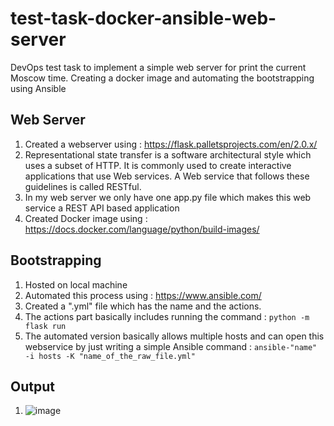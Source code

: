 # test-task-docker-ansible-web-server
DevOps test task to implement a simple web server for print the current Moscow time. Creating a docker image and automating the bootstrapping using Ansible

## Web Server
1. Created a webserver using : https://flask.palletsprojects.com/en/2.0.x/
2. Representational state transfer is a software architectural style which uses a subset of HTTP. It is commonly used to create interactive applications that use Web services. A Web service that follows these guidelines is called RESTful.
3. In my web server we only have one app.py file which makes this web service a REST API based application
4. Created Docker image using : https://docs.docker.com/language/python/build-images/

## Bootstrapping
1. Hosted on local machine
2. Automated this process using : https://www.ansible.com/
3. Created a ".yml" file which has the name and the actions.
4. The actions part basically includes running the command : `python -m flask run`
5. The automated version basically allows multiple hosts and can open this webservice by just writing a simple Ansible command : `ansible-"name" -i hosts -K "name_of_the_raw_file.yml"`


## Output
1. ![image](https://user-images.githubusercontent.com/50231750/120638304-a4817800-c478-11eb-923b-0cdbee0fbb68.png)
